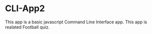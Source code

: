 # CLI-App2
This app is a basic javascript Command Line Interface app. This app is realated Football quiz.

